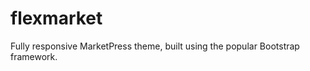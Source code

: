 flexmarket
==========

Fully responsive MarketPress theme, built using the popular Bootstrap framework.